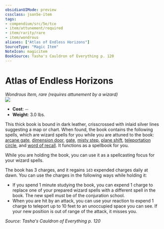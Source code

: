 ```yaml
---
obsidianUIMode: preview
cssclass: json5e-item
tags:
- compendium/src/5e/tce
- item/attunement/required
- item/rarity/rare
- item/wondrous
aliases: ["Atlas of Endless Horizons"]
SourceType: "Magic Item"
NoteIcon: magicitem
BookSource: Tasha's Cauldron of Everything p. 120
---
```

# Atlas of Endless Horizons
*Wondrous Item, rare (requires attunement by a wizard)*  
![](/2-Mechanics/CLI/items/img/atlas-of-endless-horizons.webp#right)  

- **Cost**: ⏤
- **Weight**: 3.0 lbs.

This thick book is bound in dark leather, crisscrossed with inlaid silver lines suggesting a map or chart. When found, the book contains the following spells, which are wizard spells for you while you are attuned to the book: [arcane gate](/2-Mechanics/CLI/spells/arcane-gate.md), [dimension door](/2-Mechanics/CLI/spells/dimension-door.md), [gate](/2-Mechanics/CLI/spells/gate.md), [misty step](/2-Mechanics/CLI/spells/misty-step.md), [plane shift](/2-Mechanics/CLI/spells/plane-shift.md), [teleportation circle](/2-Mechanics/CLI/spells/teleportation-circle.md), and [word of recall](/2-Mechanics/CLI/spells/word-of-recall.md). It functions as a spellbook for you.

While you are holding the book, you can use it as a spellcasting focus for your wizard spells.

The book has 3 charges, and it regains `1d3` expended charges daily at dawn. You can use the charges in the following ways while holding it:

- If you spend 1 minute studying the book, you can expend 1 charge to replace one of your prepared wizard spells with a different spell in the book. The new spell must be of the conjuration school.  
- When you are hit by an attack, you can use your reaction to expend 1 charge to teleport up to 10 feet to an unoccupied space you can see. If your new position is out of range of the attack, it misses you.  

*Source: Tasha's Cauldron of Everything p. 120*